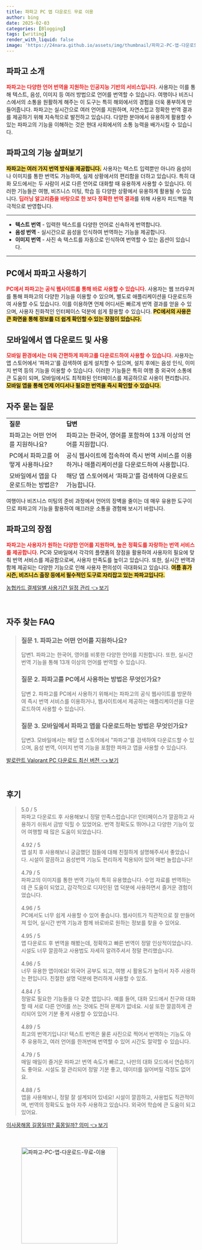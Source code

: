 ```yaml
---
title: 파파고 PC 앱 다운로드 무료 이용
author: bing
date: 2025-02-03
categories: [Blogging]
tags: [writing]
render_with_liquid: false
image: 'https://24nara.github.io/assets/img/thumbnail/파파고-PC-앱-다운로드-무료-이용.webp'
---
```



<h2 id='파파고 소개'>파파고 소개</h2>

<p><b><span style="color: #ee2323;">파파고는 다양한 언어 번역을 지원하는 인공지능 기반의 서비스입니다.</span></b> 사용자는 이를 통해 텍스트, 음성, 이미지 등 여러 방법으로 언어를 번역할 수 있습니다. 여행이나 비즈니스에서의 소통을 원활하게 해주는 이 도구는 특히 해외에서의 경험을 더욱 풍부하게 만들어줍니다. 파파고는 실시간으로 여러 언어를 지원하며, 자연스럽고 정확한 번역 결과를 제공하기 위해 지속적으로 발전하고 있습니다. 다양한 분야에서 유용하게 활용할 수 있는 파파고의 기능을 이해하는 것은 현대 사회에서의 소통 능력을 배가시킬 수 있습니다.</p>

<h2 id='파파고의 기능 살펴보기'>파파고의 기능 살펴보기</h2>

<p><b><span style="background-color: #ffe066;">파파고는 여러 가지 번역 방식을 제공합니다.</span></b> 사용자는 텍스트 입력뿐만 아니라 음성이나 이미지를 통한 번역도 가능하여, 실제 상황에서의 편리함을 더하고 있습니다. 특히 대화 모드에서는 두 사람이 서로 다른 언어로 대화할 때 유용하게 사용할 수 있습니다. 이러한 기능들은 여행, 비즈니스 미팅, 학습 등 다양한 상황에서 유용하게 활용될 수 있습니다. <b><span style="color: #ee2323;">딥러닝 알고리즘을 바탕으로 한 보다 정확한 번역 결과</span></b>를 위해 사용자 피드백을 적극적으로 반영합니다.</p>

<hr />

<ul>
    <li><b>텍스트 번역</b> - 입력한 텍스트를 다양한 언어로 신속하게 번역합니다.</li>
    <li><b>음성 번역</b> - 실시간으로 음성을 인식하여 번역하는 기능을 제공합니다.</li>
    <li><b>이미지 번역</b> - 사진 속 텍스트를 자동으로 인식하여 번역할 수 있는 옵션이 있습니다.</li>
</ul>

<hr />

<h2 id='PC에서 파파고 사용하기'>PC에서 파파고 사용하기</h2>

<p><b><span style="color: #ee2323;">PC에서 파파고는 공식 웹사이트를 통해 바로 사용할 수 있습니다.</span></b> 사용자는 웹 브라우저를 통해 파파고의 다양한 기능을 이용할 수 있으며, 별도로 애플리케이션을 다운로드하여 사용할 수도 있습니다. 이를 이용하면 언제 어디서든 빠르게 번역 결과를 얻을 수 있으며, 사용자 친화적인 인터페이스 덕분에 쉽게 활용할 수 있습니다. <b><span style="background-color: #ffe066;">PC에서의 사용은 큰 화면을 통해 정보를 더 쉽게 확인할 수 있는 장점이 있습니다.</span></b></p>

<h2 id='모바일에서 앱 다운로드 및 사용'>모바일에서 앱 다운로드 및 사용</h2>

<p><b><span style="color: #ee2323;">모바일 환경에서는 더욱 간편하게 파파고를 다운로드하여 사용할 수 있습니다.</span></b> 사용자는 앱 스토어에서 '파파고'를 검색하여 쉽게 설치할 수 있으며, 설치 후에는 음성 인식, 이미지 번역 등의 기능을 이용할 수 있습니다. 이러한 기능들은 특히 여행 중 외국어 소통에 큰 도움이 되며, 모바일에서도 최적화된 인터페이스를 제공하므로 사용이 편리합니다. <b><span style="background-color: #ffe066;">모바일 앱을 통해 언제 어디서나 필요한 번역을 즉시 확인할 수 있습니다.</span></b></p>

<h2 id='자주 묻는 질문'>자주 묻는 질문</h2>

<table>
    <tr>
        <td><b>질문</b></td>
        <td><b>답변</b></td>
    </tr>
    <tr>
        <td>파파고는 어떤 언어를 지원하나요?</td>
        <td>파파고는 한국어, 영어를 포함하여 13개 이상의 언어를 지원합니다.</td>
    </tr>
    <tr>
        <td>PC에서 파파고를 어떻게 사용하나요?</td>
        <td>공식 웹사이트에 접속하여 즉시 번역 서비스를 이용하거나 애플리케이션을 다운로드하여 사용합니다.</td>
    </tr>
    <tr>
        <td>모바일에서 앱을 다운로드하는 방법은?</td>
        <td>해당 앱 스토어에서 ‘파파고’를 검색하여 다운로드 가능합니다.</td>
    </tr>
</table>

<p>여행이나 비즈니스 미팅의 준비 과정에서 언어의 장벽을 줄이는 데 매우 유용한 도구이므로 파파고의 기능을 활용하여 매끄러운 소통을 경험해 보시기 바랍니다.</p>

<h2 id='파파고의 장점'>파파고의 장점</h2>

<p><b><span style="color: #ee2323;">파파고는 사용자가 원하는 다양한 언어를 지원하며, 높은 정확도를 자랑하는 번역 서비스를 제공합니다.</span></b> PC와 모바일에서 각각의 플랫폼의 장점을 활용하여 사용자의 필요에 맞춰 번역 서비스를 제공함으로써, 사용자 만족도를 높이고 있습니다. 또한, 실시간 번역과 함께 제공되는 다양한 기능으로 인해 사용자 편의성이 극대화되고 있습니다. <b><span style="background-color: #ffe066;">여름 휴가 시즌, 비즈니스 출장 등에서 필수적인 도구로 자리잡고 있는 파파고입니다.</span></b></p>


<p><a class="click-button" title="농협카드 결제일별 사용기간 일정 관리" href="https://24nara.github.io/posts/%EB%86%8D%ED%98%91%EC%B9%B4%EB%93%9C-%EA%B2%B0%EC%A0%9C%EC%9D%BC%EB%B3%84-%EC%82%AC%EC%9A%A9%EA%B8%B0%EA%B0%84-%EC%9D%BC%EC%A0%95-%EA%B4%80%EB%A6%AC/" rel="dofollow">농협카드 결제일별 사용기간 일정 관리 👈 보기</a></p><br>
<h2 id='자주_찾는_FAQ'>자주 찾는 FAQ</h2>
<div itemscope="" itemtype="https://schema.org/FAQPage"> 
<blockquote> 
<div itemscope="" itemprop="mainEntity" itemtype="https://schema.org/Question"> 
<h3 itemprop="name">질문 1. 파파고는 어떤 언어를 지원하나요?</h3> 
<div itemscope="" itemprop="acceptedAnswer" itemtype="https://schema.org/Answer"> 
<span itemprop="text"> 
<p>답변1. 파파고는 한국어, 영어를 비롯한 다양한 언어를 지원합니다. 또한, 실시간 번역 기능을 통해 13개 이상의 언어를 번역할 수 있습니다.</p> 
</span> 
</div> 
</div> 

<div itemscope="" itemprop="mainEntity" itemtype="https://schema.org/Question"> 
<h3 itemprop="name">질문 2. 파파고를 PC에서 사용하는 방법은 무엇인가요?</h3> 
<div itemscope="" itemprop="acceptedAnswer" itemtype="https://schema.org/Answer"> 
<span itemprop="text"> 
<p>답변 2. 파파고를 PC에서 사용하기 위해서는 파파고의 공식 웹사이트를 방문하여 즉시 번역 서비스를 이용하거나, 웹사이트에서 제공하는 애플리케이션을 다운로드하여 사용할 수 있습니다.</p> 
</span> 
</div> 
</div> 

<div itemscope="" itemprop="mainEntity" itemtype="https://schema.org/Question"> 
<h3 itemprop="name">질문 3. 모바일에서 파파고 앱을 다운로드하는 방법은 무엇인가요?</h3> 
<div itemscope="" itemprop="acceptedAnswer" itemtype="https://schema.org/Answer"> 
<span itemprop="text"> 
<p>답변3. 모바일에서는 해당 앱 스토어에서 "파파고"를 검색하여 다운로드할 수 있으며, 음성 번역, 이미지 번역 기능을 포함한 파파고 앱을 사용할 수 있습니다.</p> 
</span> 
</div> 
</div> 
</blockquote> 
</div>
<p><a class="click-button" title="발로란트 Valorant PC 다운로드 최신 버전" href="https://24nara.github.io/posts/%EB%B0%9C%EB%A1%9C%EB%9E%80%ED%8A%B8-Valorant-PC-%EB%8B%A4%EC%9A%B4%EB%A1%9C%EB%93%9C-%EC%B5%9C%EC%8B%A0-%EB%B2%84%EC%A0%84/" rel="dofollow">발로란트 Valorant PC 다운로드 최신 버전 👈 보기</a></p><br>
<h2 id='후기'>후기</h2>
<div itemscope itemtype="https://schema.org/Product">
  <blockquote>
  <div itemprop="review" itemscope itemtype="https://schema.org/Review">
      <div itemprop="reviewRating" itemscope itemtype="https://schema.org/Rating"> <span itemprop="ratingValue">5.0</span> / <span itemprop="bestRating">5</span> </div>
      <span itemprop="reviewBody">파파고 다운로드 후 사용해보니 정말 만족스럽습니다! 인터페이스가 깔끔하고 사용하기 쉬워서 금방 익힐 수 있었어요. 번역 정확도도 뛰어나고 다양한 기능이 있어 여행할 때 많은 도움이 되었습니다.</span>
  </div>
  <br>
  <div itemprop="review" itemscope itemtype="https://schema.org/Review">
      <div itemprop="reviewRating" itemscope itemtype="https://schema.org/Rating"> <span itemprop="ratingValue">4.92</span> / <span itemprop="bestRating">5</span> </div>
      <span itemprop="reviewBody">앱 설치 후 사용해보니 궁금했던 점들에 대해 친절하게 설명해주셔서 좋았습니다. 시설이 깔끔하고 음성번역 기능도 편리하게 적용되어 있어 매번 놀랍습니다!</span>
  </div>
  <br>
  <div itemprop="review" itemscope itemtype="https://schema.org/Review">
      <div itemprop="reviewRating" itemscope itemtype="https://schema.org/Rating"> <span itemprop="ratingValue">4.79</span> / <span itemprop="bestRating">5</span> </div>
      <span itemprop="reviewBody">파파고의 이미지를 통한 번역 기능이 특히 유용했습니다. 수업 자료를 번역하는 데 큰 도움이 되었고, 감각적으로 디자인된 앱 덕분에 사용하면서 즐거운 경험이었습니다.</span>
  </div>
  <br>
  <div itemprop="review" itemscope itemtype="https://schema.org/Review">
      <div itemprop="reviewRating" itemscope itemtype="https://schema.org/Rating"> <span itemprop="ratingValue">4.96</span> / <span itemprop="bestRating">5</span> </div>
      <span itemprop="reviewBody">PC에서도 너무 쉽게 사용할 수 있어 좋습니다. 웹사이트가 직관적으로 잘 만들어져 있어, 실시간 번역 기능과 함께 바로바로 원하는 정보를 찾을 수 있어요.</span>
  </div>
  <br>
  <div itemprop="review" itemscope itemtype="https://schema.org/Review">
      <div itemprop="reviewRating" itemscope itemtype="https://schema.org/Rating"> <span itemprop="ratingValue">4.95</span> / <span itemprop="bestRating">5</span> </div>
      <span itemprop="reviewBody">앱 다운로드 후 번역을 해봤는데, 정확하고 빠른 번역이 정말 인상적이었습니다. 시설도 너무 깔끔하고 사용법도 자세히 알려주셔서 정말 편리했습니다.</span>
  </div>
  <br>
  <div itemprop="review" itemscope itemtype="https://schema.org/Review">
      <div itemprop="reviewRating" itemscope itemtype="https://schema.org/Rating"> <span itemprop="ratingValue">4.96</span> / <span itemprop="bestRating">5</span> </div>
      <span itemprop="reviewBody">너무 유용한 앱이에요! 외국어 공부도 되고, 여행 시 활용도가 높아서 자주 사용하는 편입니다. 친절한 설명 덕분에 편리하게 사용할 수 있죠.</span>
  </div>
  <br>
  <div itemprop="review" itemscope itemtype="https://schema.org/Review">
      <div itemprop="reviewRating" itemscope itemtype="https://schema.org/Rating"> <span itemprop="ratingValue">4.84</span> / <span itemprop="bestRating">5</span> </div>
      <span itemprop="reviewBody">정말로 필요한 기능들을 다 갖춘 앱입니다. 예를 들어, 대화 모드에서 친구와 대화할 때 서로 다른 언어를 쓰는 것에도 전혀 문제가 없네요. 시설 또한 깔끔하게 관리되어 있어 기분 좋게 사용할 수 있었습니다.</span>
  </div>
  <br>
  <div itemprop="review" itemscope itemtype="https://schema.org/Review">
      <div itemprop="reviewRating" itemscope itemtype="https://schema.org/Rating"> <span itemprop="ratingValue">4.89</span> / <span itemprop="bestRating">5</span> </div>
      <span itemprop="reviewBody">최고의 번역기입니다! 텍스트 번역은 물론 사진으로 찍어서 번역하는 기능도 아주 유용하고, 여러 언어를 한꺼번에 번역할 수 있어 시간도 절약할 수 있습니다.</span>
  </div>
  <br>
  <div itemprop="review" itemscope itemtype="https://schema.org/Review">
      <div itemprop="reviewRating" itemscope itemtype="https://schema.org/Rating"> <span itemprop="ratingValue">4.79</span> / <span itemprop="bestRating">5</span> </div>
      <span itemprop="reviewBody">매일 매일이 즐거운 파파고! 번역 속도가 빠르고, 나만의 대화 모드에서 연습하기도 좋아요. 시설도 잘 관리되어 정말 기분 좋고, 데이터를 잃어버릴 걱정도 없어요.</span>
  </div>
  <br>
  <div itemprop="review" itemscope itemtype="https://schema.org/Review">
      <div itemprop="reviewRating" itemscope itemtype="https://schema.org/Rating"> <span itemprop="ratingValue">4.88</span> / <span itemprop="bestRating">5</span> </div>
      <span itemprop="reviewBody">앱을 사용해보니, 정말 잘 설계되어 있네요! 시설이 깔끔하고, 사용법도 직관적이며, 번역의 정확도도 높아 자주 사용하고 있습니다. 외국어 학습에 큰 도움이 되고 있어요.</span>
  </div>
  </blockquote>
</div>
<p><a class="click-button" title="이사꿈해몽 길몽일까? 흉몽일까? 의미" href="https://24nara.github.io/posts/%EC%9D%B4%EC%82%AC%EA%BF%88%ED%95%B4%EB%AA%BD-%EA%B8%B8%EB%AA%BD%EC%9D%BC%EA%B9%8C-%ED%9D%89%EB%AA%BD%EC%9D%BC%EA%B9%8C-%EC%9D%98%EB%AF%B8/" rel="dofollow">이사꿈해몽 길몽일까? 흉몽일까? 의미 👈 보기</a></p><br>
<figure class="image"><img src="https://24nara.github.io/assets/img/thumbnail/파파고-PC-앱-다운로드-무료-이용.webp" alt="파파고-PC-앱-다운로드-무료-이용" width="256" height="256"></figure>